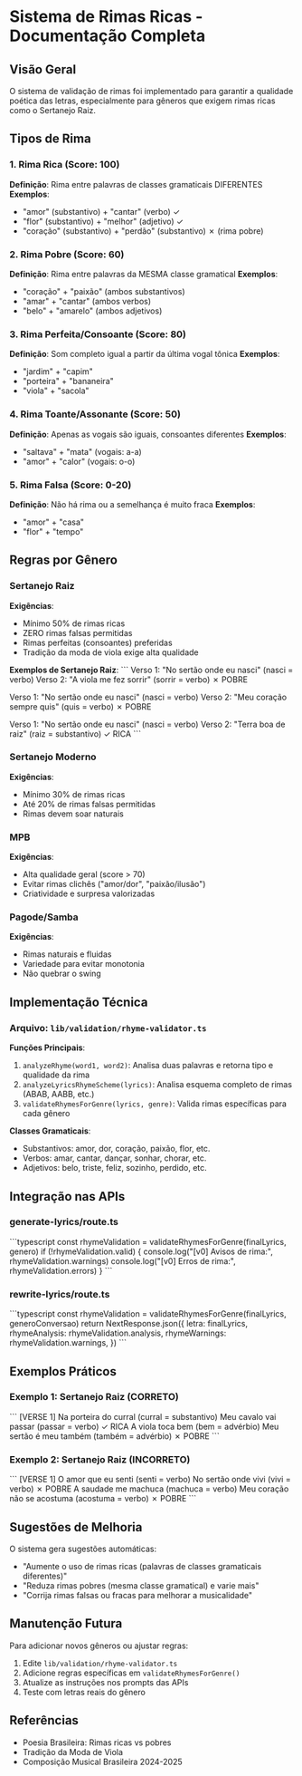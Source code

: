 # Sistema de Rimas Ricas - Documentação Completa

## Visão Geral

O sistema de validação de rimas foi implementado para garantir a qualidade poética das letras, especialmente para gêneros que exigem rimas ricas como o Sertanejo Raiz.

## Tipos de Rima

### 1. Rima Rica (Score: 100)
**Definição**: Rima entre palavras de classes gramaticais DIFERENTES
**Exemplos**:
- "amor" (substantivo) + "cantar" (verbo) ✓
- "flor" (substantivo) + "melhor" (adjetivo) ✓
- "coração" (substantivo) + "perdão" (substantivo) ✗ (rima pobre)

### 2. Rima Pobre (Score: 60)
**Definição**: Rima entre palavras da MESMA classe gramatical
**Exemplos**:
- "coração" + "paixão" (ambos substantivos)
- "amar" + "cantar" (ambos verbos)
- "belo" + "amarelo" (ambos adjetivos)

### 3. Rima Perfeita/Consoante (Score: 80)
**Definição**: Som completo igual a partir da última vogal tônica
**Exemplos**:
- "jardim" + "capim"
- "porteira" + "bananeira"
- "viola" + "sacola"

### 4. Rima Toante/Assonante (Score: 50)
**Definição**: Apenas as vogais são iguais, consoantes diferentes
**Exemplos**:
- "saltava" + "mata" (vogais: a-a)
- "amor" + "calor" (vogais: o-o)

### 5. Rima Falsa (Score: 0-20)
**Definição**: Não há rima ou a semelhança é muito fraca
**Exemplos**:
- "amor" + "casa"
- "flor" + "tempo"

## Regras por Gênero

### Sertanejo Raiz
**Exigências**:
- Mínimo 50% de rimas ricas
- ZERO rimas falsas permitidas
- Rimas perfeitas (consoantes) preferidas
- Tradição da moda de viola exige alta qualidade

**Exemplos de Sertanejo Raiz**:
\`\`\`
Verso 1: "No sertão onde eu nasci" (nasci = verbo)
Verso 2: "A viola me fez sorrir" (sorrir = verbo) ✗ POBRE

Verso 1: "No sertão onde eu nasci" (nasci = verbo)
Verso 2: "Meu coração sempre quis" (quis = verbo) ✗ POBRE

Verso 1: "No sertão onde eu nasci" (nasci = verbo)
Verso 2: "Terra boa de raiz" (raiz = substantivo) ✓ RICA
\`\`\`

### Sertanejo Moderno
**Exigências**:
- Mínimo 30% de rimas ricas
- Até 20% de rimas falsas permitidas
- Rimas devem soar naturais

### MPB
**Exigências**:
- Alta qualidade geral (score > 70)
- Evitar rimas clichês ("amor/dor", "paixão/ilusão")
- Criatividade e surpresa valorizadas

### Pagode/Samba
**Exigências**:
- Rimas naturais e fluidas
- Variedade para evitar monotonia
- Não quebrar o swing

## Implementação Técnica

### Arquivo: `lib/validation/rhyme-validator.ts`

**Funções Principais**:

1. `analyzeRhyme(word1, word2)`: Analisa duas palavras e retorna tipo e qualidade da rima
2. `analyzeLyricsRhymeScheme(lyrics)`: Analisa esquema completo de rimas (ABAB, AABB, etc.)
3. `validateRhymesForGenre(lyrics, genre)`: Valida rimas específicas para cada gênero

**Classes Gramaticais**:
- Substantivos: amor, dor, coração, paixão, flor, etc.
- Verbos: amar, cantar, dançar, sonhar, chorar, etc.
- Adjetivos: belo, triste, feliz, sozinho, perdido, etc.

## Integração nas APIs

### generate-lyrics/route.ts
\`\`\`typescript
const rhymeValidation = validateRhymesForGenre(finalLyrics, genero)
if (!rhymeValidation.valid) {
  console.log("[v0] Avisos de rima:", rhymeValidation.warnings)
  console.log("[v0] Erros de rima:", rhymeValidation.errors)
}
\`\`\`

### rewrite-lyrics/route.ts
\`\`\`typescript
const rhymeValidation = validateRhymesForGenre(finalLyrics, generoConversao)
return NextResponse.json({
  letra: finalLyrics,
  rhymeAnalysis: rhymeValidation.analysis,
  rhymeWarnings: rhymeValidation.warnings,
})
\`\`\`

## Exemplos Práticos

### Exemplo 1: Sertanejo Raiz (CORRETO)
\`\`\`
[VERSE 1]
Na porteira do curral (curral = substantivo)
Meu cavalo vai passar (passar = verbo) ✓ RICA
A viola toca bem (bem = advérbio)
Meu sertão é meu também (também = advérbio) ✗ POBRE
\`\`\`

### Exemplo 2: Sertanejo Raiz (INCORRETO)
\`\`\`
[VERSE 1]
O amor que eu senti (senti = verbo)
No sertão onde vivi (vivi = verbo) ✗ POBRE
A saudade me machuca (machuca = verbo)
Meu coração não se acostuma (acostuma = verbo) ✗ POBRE
\`\`\`

## Sugestões de Melhoria

O sistema gera sugestões automáticas:
- "Aumente o uso de rimas ricas (palavras de classes gramaticais diferentes)"
- "Reduza rimas pobres (mesma classe gramatical) e varie mais"
- "Corrija rimas falsas ou fracas para melhorar a musicalidade"

## Manutenção Futura

Para adicionar novos gêneros ou ajustar regras:

1. Edite `lib/validation/rhyme-validator.ts`
2. Adicione regras específicas em `validateRhymesForGenre()`
3. Atualize as instruções nos prompts das APIs
4. Teste com letras reais do gênero

## Referências

- Poesia Brasileira: Rimas ricas vs pobres
- Tradição da Moda de Viola
- Composição Musical Brasileira 2024-2025
